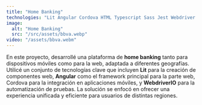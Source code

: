 ```yaml
---
title: "Home Banking"
technologies: "Lit Angular Cordova HTML Typescript Sass Jest Webdriver Selenium Cucumber"
image:
  alt: "Home Banking"
  src: "/src/assets/bbva.webp"
video: "/assets/bbva.webm"
---
```


En este proyecto, desarrollé una plataforma de **home banking** tanto para dispositivos móviles como para la web, adaptada a diferentes geografías. Utilicé un conjunto de tecnologías clave que incluyen **Lit** para la creación de componentes web, **Angular** como el framework principal para la parte web, Cordova para la integración en aplicaciones móviles, y **WebdriverIO** para la automatización de pruebas. La solución se enfocó en ofrecer una experiencia unificada y eficiente para usuarios de distintas regiones.
